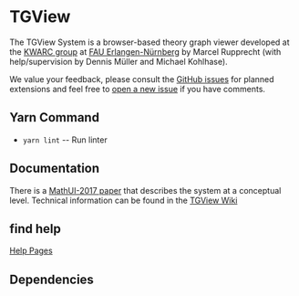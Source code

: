 # TGView
The TGView System is a browser-based theory graph viewer developed at the [KWARC group](http://kwarc.info) at [FAU Erlangen-Nürnberg](http://www.fau.de) by Marcel Rupprecht (with help/supervision by Dennis Müller and Michael Kohlhase).  

We value your feedback, please consult the [GitHub issues](issues/) for planned extensions and feel free to [open  a new issue](issues/new) if you have comments. 

## Yarn Command
- `yarn lint` -- Run linter

## Documentation
There is a [MathUI-2017 paper](https://kwarc.info/kohlhase/papers/mathui17-tgview.pdf) that describes
the system at a conceptual level. Technical information can be found in the [TGView Wiki](https://github.com/UniFormal/TGView/wiki)

## find help
[Help Pages](https://github.com/UniFormal/TGView/wiki/Help-Pages)

## Dependencies
